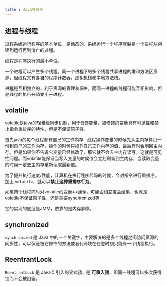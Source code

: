 ```yaml
---
title : Java多线程
---
```


## 进程与线程

进程系统运行程序的基本单位，是动态的。系统运行一个程序就越是一个进程从创建到运行再到消亡的过程。

线程是程序执行的最小单位。

一个进程可以产生多个线程。同一个进程下的多个线程共享进程的堆和方法区资源，但线程又有各自的程序计数器，虚拟机栈和本地方法栈。

进程是互相独立的，利于资源的管理和保护。而同一进程的线程可能互相影响，但是线程的执行开销要小于进程。

## volatile

volatile是java的轻量级同步机制，用于修饰变量，被修饰的变量具有可见性和禁止指令重排序的特性，但是不保证原子性。

首先java的每个线程都有自己的工作内存，线程操作变量的时候先从主内存拷贝一份到自己的工作内存，操作的时候只操作自己工作内存的值，最后有时会刷回主内存。但是如果你不告诉它变量已经修改了，那它就不会去主内存读写。这就是可见性问题。而volatile能保证当写入变量的时候值会立刻刷新到主内存，当读取变量的时候一定去主内存重新读取最新值。

为了提升执行速度/性能，计算机在执行程序代码的时候，会对指令进行重排序。加上 `volatile`，就可以**禁止这种重排序行为**。

如果两个线程同时对volatile的变量++操作，可能会相互覆盖结果，也就是volatile不保证原子性，还是需要synchronized等

它的实现的底层是JMM，依靠的是内存屏障。

## synchronized

`synchronized` 是 Java 中的一个关键字，主要解决的是多个线程之间访问资源的同步性，可以保证被它修饰的方法或者代码块在任意时刻只能有一个线程执行。

## ReentrantLock

`ReentrantLock` 是 Java 5 引入的显式锁，是 **可重入锁**，即同一线程可以多次获得锁而不会被阻塞。
